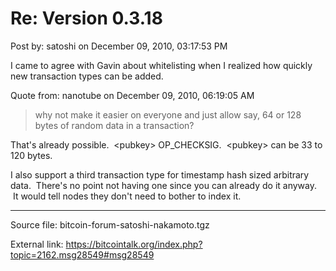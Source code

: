 # Re: Version 0.3.18

Post by: satoshi on December 09, 2010, 03:17:53 PM

I came to agree with Gavin about whitelisting when I realized how quickly new transaction types can be added.

Quote from: nanotube on December 09, 2010, 06:19:05 AM

> why not make it easier on everyone and just allow say, 64 or 128 bytes of random data in a transaction?

That's already possible. &nbsp;<pubkey\> OP\_CHECKSIG. &nbsp;<pubkey\> can be 33 to 120 bytes.

I also support a third transaction type for timestamp hash sized arbitrary data. &nbsp;There's no point not having one since you can already do it anyway. &nbsp;It would tell nodes they don't need to bother to index it.

---

Source file: bitcoin-forum-satoshi-nakamoto.tgz

External link: https://bitcointalk.org/index.php?topic=2162.msg28549#msg28549
